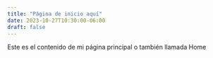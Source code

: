 ```yaml
---
title: "Página de inicio aquí"
date: 2023-10-27T10:30:00-06:00
draft: false
---
```


Este es el contenido de mi página principal o también llamada Home